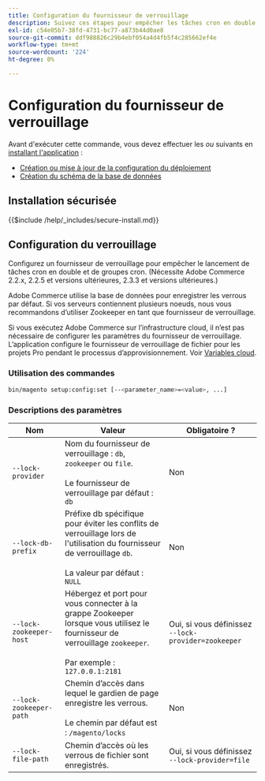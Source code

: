 ```yaml
---
title: Configuration du fournisseur de verrouillage
description: Suivez ces étapes pour empêcher les tâches cron en double et les groupes cron de s’exécuter sur votre déploiement Adobe Commerce.
exl-id: c54e05b7-38fd-4731-bc77-a873b44d0ae8
source-git-commit: ddf988826c29b4ebf054a4d4fb5f4c285662ef4e
workflow-type: tm+mt
source-wordcount: '224'
ht-degree: 0%

---
```


# Configuration du fournisseur de verrouillage

Avant d&#39;exécuter cette commande, vous devez effectuer les *ou* suivants en [installant l&#39;application](../advanced.md) :

* [Création ou mise à jour de la configuration du déploiement](deployment.md)
* [Création du schéma de la base de données](database.md)

## Installation sécurisée

{{$include /help/_includes/secure-install.md}}

## Configuration du verrouillage

Configurez un fournisseur de verrouillage pour empêcher le lancement de tâches cron en double et de groupes cron. (Nécessite Adobe Commerce 2.2.x, 2.2.5 et versions ultérieures, 2.3.3 et versions ultérieures.)

Adobe Commerce utilise la base de données pour enregistrer les verrous par défaut. Si vos serveurs contiennent plusieurs noeuds, nous vous recommandons d’utiliser Zookeeper en tant que fournisseur de verrouillage.

Si vous exécutez Adobe Commerce sur l’infrastructure cloud, il n’est pas nécessaire de configurer les paramètres du fournisseur de verrouillage. L’application configure le fournisseur de verrouillage de fichier pour les projets Pro pendant le processus d’approvisionnement. Voir [Variables cloud](https://devdocs.magento.com/cloud/env/variables-cloud.html).

### Utilisation des commandes

```bash
bin/magento setup:config:set [--<parameter_name>=<value>, ...]
```

### Descriptions des paramètres

| Nom | Valeur | Obligatoire ? |
|--- |--- |--- |
| `--lock-provider` | Nom du fournisseur de verrouillage : `db`, `zookeeper` ou `file`.<br><br>Le fournisseur de verrouillage par défaut : `db` | Non |
| `--lock-db-prefix` | Préfixe db spécifique pour éviter les conflits de verrouillage lors de l&#39;utilisation du fournisseur de verrouillage `db`.<br><br>La valeur par défaut : `NULL` | Non |
| `--lock-zookeeper-host` | Hébergez et port pour vous connecter à la grappe Zookeeper lorsque vous utilisez le fournisseur de verrouillage `zookeeper`.<br><br>Par exemple : `127.0.0.1:2181` | Oui, si vous définissez `--lock-provider=zookeeper` |
| `--lock-zookeeper-path` | Chemin d’accès dans lequel le gardien de page enregistre les verrous.<br><br>Le chemin par défaut est : `/magento/locks` | Non |
| `--lock-file-path` | Chemin d’accès où les verrous de fichier sont enregistrés. | Oui, si vous définissez `--lock-provider=file` |
